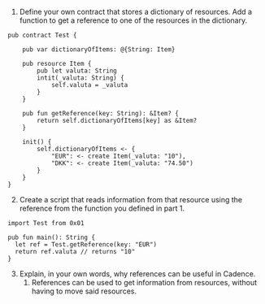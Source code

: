 1.  Define your own contract that stores a dictionary of resources. Add a function to get a reference to one of the resources in the dictionary.
```
pub contract Test {

	pub var dictionaryOfItems: @{String: Item}
	
	pub resource Item {
		pub let valuta: String
		intit(_valuta: String) {
			self.valuta = _valuta
		}
	}
	
	pub fun getReference(key: String): &Item? {
		return self.dictionaryOfItems[key] as &Item?
	}
	
	init() {
		self.dictionaryOfItems <- {
			"EUR": <- create Item(_valuta: "10"),
			"DKK": <- create Item(_valuta: "74.50")
		}
	}
}

```
    
2.  Create a script that reads information from that resource using the reference from the function you defined in part 1.
```
import Test from 0x01

pub fun main(): String {
  let ref = Test.getReference(key: "EUR")
  return ref.valuta // returns "10"
}
```
    
3.  Explain, in your own words, why references can be useful in Cadence.
	1. References can be used to get information from resources, without having to move said resources.